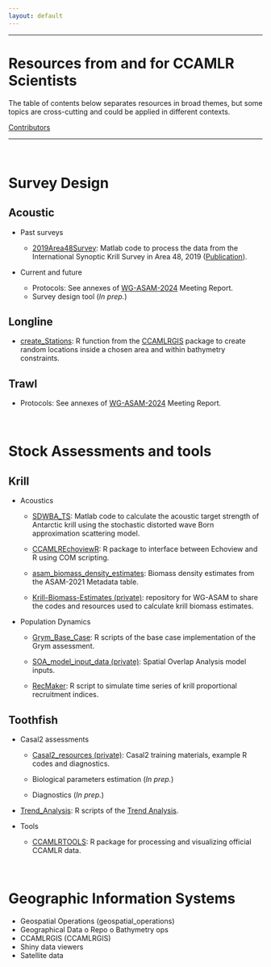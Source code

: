 ```yaml
---
layout: default
---
```


[CCAMLRGIS]:https://github.com/ccamlr/CCAMLRGIS?tab=readme-ov-file#ccamlrgis-r-package

------------------------------------------------------------------------

# Resources from and for CCAMLR Scientists

The table of contents below separates resources in broad themes,
but some topics are cross-cutting and could be applied in different contexts.

[Contributors](./Contributors.html)

------------------------------------------------------------------------

<br>

# Survey Design


##	Acoustic

- Past surveys
  - [2019Area48Survey](https://github.com/ccamlr/2019Area48Survey): Matlab code to process
  the data from the International Synoptic Krill Survey in Area 48, 2019
  ([Publication](https://academic.oup.com/jcb/article/41/4/ruab071/6455606)).
  
- Current and future
  - Protocols: See annexes of [WG-ASAM-2024](https://meetings.ccamlr.org/wg-asam-2024) Meeting Report.
  - Survey design tool (*In prep.*)


## Longline

- [create_Stations](https://github.com/ccamlr/CCAMLRGIS#22-create-stations): R function from
the [CCAMLRGIS] package to create random locations inside a chosen area and within bathymetry constraints.

## Trawl

  - Protocols: See annexes of [WG-ASAM-2024](https://meetings.ccamlr.org/wg-asam-2024) Meeting Report.


<br>

# Stock Assessments and tools

## Krill

- Acoustics

  - [SDWBA_TS](https://github.com/ccamlr/SDWBA_TS): Matlab code to calculate the acoustic target
  strength of Antarctic krill using the stochastic distorted wave Born approximation scattering model.

  - [CCAMLREchoviewR](https://github.com/ccamlr/CCAMLREchoviewR): R package to interface between
  Echoview and R using COM scripting.

  - [asam_biomass_density_estimates](https://github.com/ccamlr/asam_biomass_density_estimates): Biomass
  density estimates from the ASAM-2021 Metadata table.

  - [Krill-Biomass-Estimates (private)](https://github.com/CCAMLR-Science/Krill-Biomass-Estimates):
  repository for WG-ASAM to share the codes and resources used to calculate krill biomass estimates.
  
  
- Population Dynamics

  - [Grym_Base_Case](https://github.com/ccamlr/Grym_Base_Case/tree/Simulations): R scripts
  of the base case implementation of the Grym assessment.

  - [SOA_model_input_data (private)](https://github.com/CCAMLR-Science/SOA_model_input_data): Spatial
  Overlap Analysis model inputs.
  
  - [RecMaker](https://github.com/ccamlr/RecMaker): R script to simulate time series of krill proportional
  recruitment indices.
  

## Toothfish

- Casal2 assessments

  - [Casal2_resources (private)](https://github.com/CCAMLR-Science/Casal2_resources): Casal2 training materials, 
  example R codes and diagnostics.
  
  -	Biological parameters estimation (*In prep.*)
  
  - Diagnostics (*In prep.*)
  
- [Trend_Analysis](https://github.com/CCAMLR-Science/Trend_Analysis): R scripts of the
[Trend Analysis](https://fishdocs.ccamlr.org/TrendAnalysis_2024.html).

- Tools

  - [CCAMLRTOOLS](https://github.com/CCAMLR-Science/CCAMLRTOOLS): R package for processing and visualizing
  official CCAMLR data.
  


<br>

# Geographic Information Systems 

-	Geospatial Operations (geospatial_operations)
-	Geographical Data
o	Repo
o	Bathymetry ops
-	CCAMLRGIS (CCAMLRGIS)
-	Shiny data viewers
-	Satellite data

